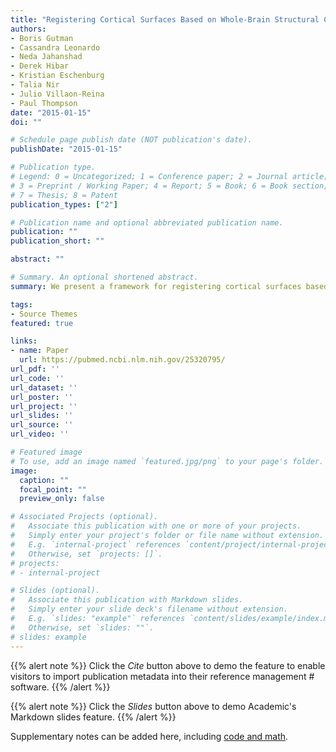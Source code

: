 ```yaml
---
title: "Registering Cortical Surfaces Based on Whole-Brain Structural Connectivity and Continuous Connectivity Analysis"
authors:
- Boris Gutman
- Cassandra Leonardo
- Neda Jahanshad
- Derek Hibar
- Kristian Eschenburg
- Talia Nir
- Julio Villaon-Reina
- Paul Thompson
date: "2015-01-15"
doi: ""

# Schedule page publish date (NOT publication's date).
publishDate: "2015-01-15"

# Publication type.
# Legend: 0 = Uncategorized; 1 = Conference paper; 2 = Journal article;
# 3 = Preprint / Working Paper; 4 = Report; 5 = Book; 6 = Book section;
# 7 = Thesis; 8 = Patent
publication_types: ["2"]

# Publication name and optional abbreviated publication name.
publication: ""
publication_short: ""

abstract: ""

# Summary. An optional shortened abstract.
summary: We present a framework for registering cortical surfaces based on tractography-informed structural connectivity. We define connectivity as a continuous kernel on the product space of the cortex, and develop a method for estimating this kernel from tractography fiber models.

tags:
- Source Themes
featured: true

links:
- name: Paper
  url: https://pubmed.ncbi.nlm.nih.gov/25320795/
url_pdf: ''
url_code: ''
url_dataset: ''
url_poster: ''
url_project: ''
url_slides: ''
url_source: ''
url_video: ''

# Featured image
# To use, add an image named `featured.jpg/png` to your page's folder. 
image:
  caption: ""
  focal_point: ""
  preview_only: false

# Associated Projects (optional).
#   Associate this publication with one or more of your projects.
#   Simply enter your project's folder or file name without extension.
#   E.g. `internal-project` references `content/project/internal-project/index.md`.
#   Otherwise, set `projects: []`.
# projects:
# - internal-project

# Slides (optional).
#   Associate this publication with Markdown slides.
#   Simply enter your slide deck's filename without extension.
#   E.g. `slides: "example"` references `content/slides/example/index.md`.
#   Otherwise, set `slides: ""`.
# slides: example
---
```


{{% alert note %}}
Click the *Cite* button above to demo the feature to enable visitors to import publication metadata into their reference management # software.
{{% /alert %}}

{{% alert note %}}
Click the *Slides* button above to demo Academic's Markdown slides feature.
{{% /alert %}}

Supplementary notes can be added here, including [code and math](https://sourcethemes.com/academic/docs/writing-markdown-latex/).


